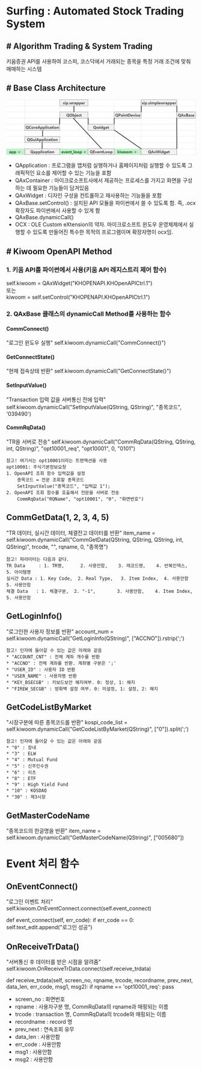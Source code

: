 # Surfing : Automated Stock Trading System
<h2> # Algorithm Trading & System Trading </h2>

키움증권 API를 사용하여 코스피, 코스닥에서 거래되는 종목을 특정 거래 조건에 맞춰 매매하는 시스템

## # Base Class Architecture
![BaseClassArchitecture](BaseClassArchitecture.png)
- QApplication : 프로그램을 앱처럼 실행하거나 홈페이지처럼 실행할 수 있도록 그래픽적인 요소를 제어할 수 있는 기능을 포함
- QAxContainer : 마이크로소프트사에서 제공하는 프로세스를 가지고 화면을 구성하는 데 필요한 기능들이 담겨있음
- QAxWidget : 디자인 구성을 컨트롤하고 재사용하는 기능들을 포함
- QAxBase.setControl() : 설치된 API 모듈을 파이썬에서 쓸 수 있도록 함. 즉, .ocx 확장자도 파이썬에서 사용할 수 있게 함
- QAxBase.dynamicCall()
- OCX : OLE Custom eXtension의 약자. 마이크로소프트 윈도우 운영체제에서 실행할 수 있도록 만들어진 특수한 목적의 프로그램이며 확장자명이 ocx임.


## # Kiwoom OpenAPI Method
### 1. 키움 API를 파이썬에서 사용(키움 API 레지스트리 제어 함수)
self.kiwoom = QAxWidget("KHOPENAPI.KHOpenAPICtrl.1")  
또는   
kiwoom = self.setControl("KHOPENAPI.KHOpenAPICtrl.1")

### 2. QAxBase 클래스의 dynamicCall Method를 사용하는 함수
#### CommConnect()
"로그인 윈도우 실행"
self.kiwoom.dynamicCall("CommConnect()")

#### GetConnectState()
"현재 접속상태 반환"
self.kiwoom.dynamicCall("GetConnectState()")

#### SetInputValue()
"Transaction 입력 값을 서버통신 전에 입력"
self.kiwoom.dynamicCall("SetInputValue(QString, QString)", "종목코드", '039490')


#### CommRqData()
"TR을 서버로 전송"
self.kiwoom.dynamicCall("CommRqData(QString, QString, int, QString)", "opt10001_req", "opt10001", 0, "0101")

    참고! 여기서는 opt10001이라는 트랜젝션을 사용
    opt10001: 주식기본정보요청
    1. OpenAPI 조회 함수 입력값을 설정
        종목코드 = 전문 조회할 종목코드
        SetInputValue("종목코드", "입력값 1");
    2. OpenAPI 조회 함수를 호출해서 전문을 서버로 전송
        CommRqData("RQName", "opt10001", "0", "화면번호")

## CommGetData(1, 2, 3, 4, 5)
"TR 데이터, 실시간 데이터, 체결잔고 데이터를 반환"
item_name = self.kiwoom.dynamicCall("CommGetData(QString, QString, QString, int, QString)", trcode, "", rqname, 0, "종목명")

    참고! 파라미터는 다음과 같다.
    TR Data     : 1. TR명,      2. 사용안함,    3. 레코드명,    4. 반복인덱스,  5. 아이템명
    실시간 Data : 1. Key Code,  2. Real Type,   3. Item Index,  4. 사용안함     5. 사용안함
    체결 Data   : 1. 체결구분,  2. "-1",        3. 사용안함,    4. Item Index,  5. 사용안함

## GetLoginInfo()
"로그인한 사용자 정보를 반환"
account_num = self.kiwoom.dynamicCall("GetLoginInfo(QString)", ["ACCNO"]).rstrip(';')

    참고! 인자에 들어갈 수 있는 값은 아래와 같음
    * "ACCOUNT_CNT" : 전체 계좌 개수를 반환
    * "ACCNO" : 전체 계좌를 반환. 계좌별 구분은 ';'
    * "USER_ID" : 사용자 ID 반환
    * "USER_NAME" : 사용자명 반환
    * "KEY_BSECGB" : 키보드보안 해지여부. 0: 정상, 1: 해지
    * "FIREW_SECGB" : 방화벽 설정 여부. 0: 미설정, 1: 설정, 2: 해지

## GetCodeListByMarket
"시장구분에 따른 종목코드를 반환"
kospi_code_list = self.kiwoom.dynamicCall("GetCodeListByMarket(QString)", ["0"]).split(';')

    참고! 인자에 들어갈 수 있는 값은 아래와 같음
    * "0" : 장내
    * "3" : ELW
    * "4" : Mutual Fund
    * "5" : 신주인수권
    * "6" : 리츠
    * "8" : ETF
    * "9" : High Yield Fund 
    * "10" : KOSDAQ
    * "30" : 제3시장

## GetMasterCodeName
"종목코드의 한글명을 반환"
item_name = self.kiwoom.dynamicCall("GetMasterCodeName(QString)", ["005680"])


# Event 처리 함수
## OnEventConnect()
"로그인 이벤트 처리"
self.kiwoom.OnEventConnect.connect(self.event_connect)

def event_connect(self, err_code):
    if err_code == 0: self.text_edit.append("로그인 성공")

## OnReceiveTrData()
"서버통신 후 데이터를 받은 시점을 알려줌"
self.kiwoom.OnReceiveTrData.connect(self.receive_trdata)

def receive_trdata(self, screen_no, rqname, trcode, recordname, prev_next, data_len, err_code, msg1, msg2):
    if rqname == 'opt10001_req':
        pass
* screen_no : 화면번호
* rqname : 사용자구분 명, CommRqData의 rqname과 매핑되는 이름
* trcode : transaction 명, CommRqData의 trcode와 매핑되는 이름
* recordname : record 명
* prev_next : 연속조회 유무
* data_len : 사용안함
* err_code : 사용안함
* msg1 : 사용안함
* msg2 : 사용안함